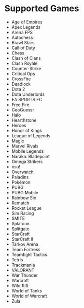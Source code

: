 
# Supported Games

- Age of Empires
- Apex Legends
- Arena FPS
- Autochess
- Brawl Stars
- Call of Duty
- Chess
- Clash of Clans
- Clash Royale
- Counter-Strike
- Critical Ops
- CrossFire
- Deadlock
- Dota 2
- Dota Underlords
- EA SPORTS FC
- Free Fire
- GeoGuessr
- Halo
- Hearthstone
- Heroes
- Honor of Kings
- League of Legends
- Magic
- Marvel Rivals
- Mobile Legends
- Naraka: Bladepoint
- Omega Strikers
- osu!
- Overwatch
- Paladins
- Pokémon
- PUBG
- PUBG Mobile
- Rainbow Six
- Rematch
- Rocket League
- Sim Racing
- SMITE
- Splatoon
- Splitgate
- StarCraft
- StarCraft II
- Tarkov Arena
- Team Fortress
- Teamfight Tactics
- Tetris
- Trackmania
- VALORANT
- War Thunder
- Warcraft
- Wild Rift
- World of Tanks
- World of Warcraft
- Zula
